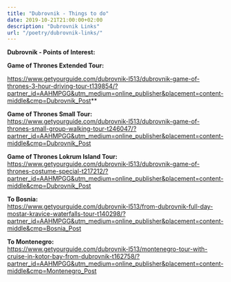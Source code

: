 ```yaml
---
title: "Dubrovnik - Things to do"
date: 2019-10-21T21:00:00+02:00
description: "Dubrovnik Links"
url: "/poetry/dubrovnik-links/"
---
```


**Dubrovnik - Points of Interest:**

**Game of Thrones Extended Tour:**<br>

https://www.getyourguide.com/dubrovnik-l513/dubrovnik-game-of-thrones-3-hour-driving-tour-t139854/?partner_id=AAHMPGG&utm_medium=online_publisher&placement=content-middle&cmp=Dubrovnik_Post**

**Game of Thrones Small Tour:**<br>
https://www.getyourguide.com/dubrovnik-l513/dubrovnik-game-of-thrones-small-group-walking-tour-t246047/?partner_id=AAHMPGG&utm_medium=online_publisher&placement=content-middle&cmp=Dubrovnik_Post

**Game of Thrones Lokrum Island Tour:**<br>
https://www.getyourguide.com/dubrovnik-l513/dubrovnik-game-of-thrones-costume-special-t217212/?partner_id=AAHMPGG&utm_medium=online_publisher&placement=content-middle&cmp=Dubrovnik_Post

**To Bosnia:**<br>
https://www.getyourguide.com/dubrovnik-l513/from-dubrovnik-full-day-mostar-kravice-waterfalls-tour-t140298/?partner_id=AAHMPGG&utm_medium=online_publisher&placement=content-middle&cmp=Bosnia_Post

**To Montenegro:**<br>
https://www.getyourguide.com/dubrovnik-l513/montenegro-tour-with-cruise-in-kotor-bay-from-dubrovnik-t162758/?partner_id=AAHMPGG&utm_medium=online_publisher&placement=content-middle&cmp=Montenegro_Post
